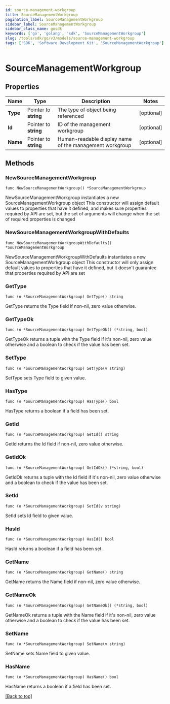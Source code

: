 ```yaml
---
id: source-management-workgroup
title: SourceManagementWorkgroup
pagination_label: SourceManagementWorkgroup
sidebar_label: SourceManagementWorkgroup
sidebar_class_name: gosdk
keywords: ['go', 'golang', 'sdk', 'SourceManagementWorkgroup'] 
slug: /tools/sdk/go/v3/models/source-management-workgroup
tags: ['SDK', 'Software Development Kit', 'SourceManagementWorkgroup']
---
```


# SourceManagementWorkgroup

## Properties

Name | Type | Description | Notes
------------ | ------------- | ------------- | -------------
**Type** | Pointer to **string** | The type of object being referenced | [optional] 
**Id** | Pointer to **string** | ID of the management workgroup | [optional] 
**Name** | Pointer to **string** | Human-readable display name of the management workgroup | [optional] 

## Methods

### NewSourceManagementWorkgroup

`func NewSourceManagementWorkgroup() *SourceManagementWorkgroup`

NewSourceManagementWorkgroup instantiates a new SourceManagementWorkgroup object
This constructor will assign default values to properties that have it defined,
and makes sure properties required by API are set, but the set of arguments
will change when the set of required properties is changed

### NewSourceManagementWorkgroupWithDefaults

`func NewSourceManagementWorkgroupWithDefaults() *SourceManagementWorkgroup`

NewSourceManagementWorkgroupWithDefaults instantiates a new SourceManagementWorkgroup object
This constructor will only assign default values to properties that have it defined,
but it doesn't guarantee that properties required by API are set

### GetType

`func (o *SourceManagementWorkgroup) GetType() string`

GetType returns the Type field if non-nil, zero value otherwise.

### GetTypeOk

`func (o *SourceManagementWorkgroup) GetTypeOk() (*string, bool)`

GetTypeOk returns a tuple with the Type field if it's non-nil, zero value otherwise
and a boolean to check if the value has been set.

### SetType

`func (o *SourceManagementWorkgroup) SetType(v string)`

SetType sets Type field to given value.

### HasType

`func (o *SourceManagementWorkgroup) HasType() bool`

HasType returns a boolean if a field has been set.

### GetId

`func (o *SourceManagementWorkgroup) GetId() string`

GetId returns the Id field if non-nil, zero value otherwise.

### GetIdOk

`func (o *SourceManagementWorkgroup) GetIdOk() (*string, bool)`

GetIdOk returns a tuple with the Id field if it's non-nil, zero value otherwise
and a boolean to check if the value has been set.

### SetId

`func (o *SourceManagementWorkgroup) SetId(v string)`

SetId sets Id field to given value.

### HasId

`func (o *SourceManagementWorkgroup) HasId() bool`

HasId returns a boolean if a field has been set.

### GetName

`func (o *SourceManagementWorkgroup) GetName() string`

GetName returns the Name field if non-nil, zero value otherwise.

### GetNameOk

`func (o *SourceManagementWorkgroup) GetNameOk() (*string, bool)`

GetNameOk returns a tuple with the Name field if it's non-nil, zero value otherwise
and a boolean to check if the value has been set.

### SetName

`func (o *SourceManagementWorkgroup) SetName(v string)`

SetName sets Name field to given value.

### HasName

`func (o *SourceManagementWorkgroup) HasName() bool`

HasName returns a boolean if a field has been set.


[[Back to top]](#) 


